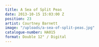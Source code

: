 ```yaml
---
title: A Sea of Split Peas
date: 2013-10-15 15:03:00 Z
position: 23
artist: Courtney Barnett
image: "/uploads/a-sea-of-split-peas.jpg"
catalogue-number: HA015
format: Double 12" / Digital
---
```


